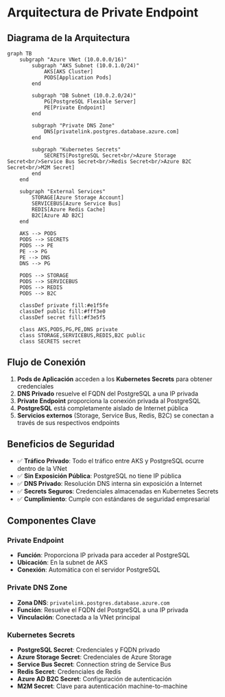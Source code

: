 # Arquitectura de Private Endpoint

## Diagrama de la Arquitectura

```mermaid
graph TB
    subgraph "Azure VNet (10.0.0.0/16)"
        subgraph "AKS Subnet (10.0.1.0/24)"
            AKS[AKS Cluster]
            PODS[Application Pods]
        end
        
        subgraph "DB Subnet (10.0.2.0/24)"
            PG[PostgreSQL Flexible Server]
            PE[Private Endpoint]
        end
        
        subgraph "Private DNS Zone"
            DNS[privatelink.postgres.database.azure.com]
        end
        
        subgraph "Kubernetes Secrets"
            SECRETS[PostgreSQL Secret<br/>Azure Storage Secret<br/>Service Bus Secret<br/>Redis Secret<br/>Azure B2C Secret<br/>M2M Secret]
        end
    end
    
    subgraph "External Services"
        STORAGE[Azure Storage Account]
        SERVICEBUS[Azure Service Bus]
        REDIS[Azure Redis Cache]
        B2C[Azure AD B2C]
    end
    
    AKS --> PODS
    PODS --> SECRETS
    PODS --> PE
    PE --> PG
    PE --> DNS
    DNS --> PG
    
    PODS --> STORAGE
    PODS --> SERVICEBUS
    PODS --> REDIS
    PODS --> B2C
    
    classDef private fill:#e1f5fe
    classDef public fill:#fff3e0
    classDef secret fill:#f3e5f5
    
    class AKS,PODS,PG,PE,DNS private
    class STORAGE,SERVICEBUS,REDIS,B2C public
    class SECRETS secret
```

## Flujo de Conexión

1. **Pods de Aplicación** acceden a los **Kubernetes Secrets** para obtener credenciales
2. **DNS Privado** resuelve el FQDN del PostgreSQL a una IP privada
3. **Private Endpoint** proporciona la conexión privada al PostgreSQL
4. **PostgreSQL** está completamente aislado de Internet pública
5. **Servicios externos** (Storage, Service Bus, Redis, B2C) se conectan a través de sus respectivos endpoints

## Beneficios de Seguridad

- ✅ **Tráfico Privado**: Todo el tráfico entre AKS y PostgreSQL ocurre dentro de la VNet
- ✅ **Sin Exposición Pública**: PostgreSQL no tiene IP pública
- ✅ **DNS Privado**: Resolución DNS interna sin exposición a Internet
- ✅ **Secrets Seguros**: Credenciales almacenadas en Kubernetes Secrets
- ✅ **Cumplimiento**: Cumple con estándares de seguridad empresarial

## Componentes Clave

### Private Endpoint
- **Función**: Proporciona IP privada para acceder al PostgreSQL
- **Ubicación**: En la subnet de AKS
- **Conexión**: Automática con el servidor PostgreSQL

### Private DNS Zone
- **Zona DNS**: `privatelink.postgres.database.azure.com`
- **Función**: Resuelve el FQDN del PostgreSQL a una IP privada
- **Vinculación**: Conectada a la VNet principal

### Kubernetes Secrets
- **PostgreSQL Secret**: Credenciales y FQDN privado
- **Azure Storage Secret**: Credenciales de Azure Storage
- **Service Bus Secret**: Connection string de Service Bus
- **Redis Secret**: Credenciales de Redis
- **Azure AD B2C Secret**: Configuración de autenticación
- **M2M Secret**: Clave para autenticación machine-to-machine

